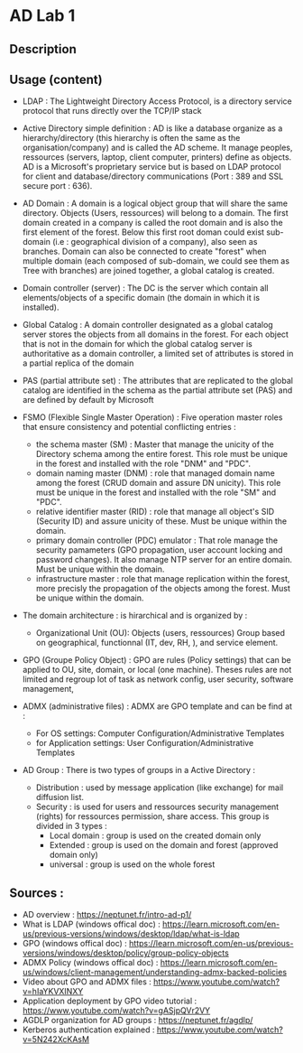 # AD Lab 1 

## Description 

## Usage (content)

- LDAP : The Lightweight Directory Access Protocol, is a directory service protocol that runs directly over the TCP/IP stack

- Active Directory simple definition : AD is like a database organize as a hierarchy/directory (this hierarchy is often the same as the organisation/company) and is called the AD scheme. It manage peoples, ressources (servers, laptop, client computer, printers) define as objects. AD is a Microsoft's proprietary service but is based on LDAP protocol for client and database/directory communications (Port : 389 and SSL secure port : 636).

- AD Domain : A domain is a logical object group that will share the same directory. Objects (Users, ressources) will belong to a domain. The first domain created in a company is called the root domain and is also the first element of the forest. Below this first root doman could exist sub-domain (i.e : geographical division of a company), also seen as branches. Domain can also be connected to create "forest" when multiple domain (each composed of sub-domain, we could see them as Tree with branches) are joined together, a global catalog is created.

- Domain controller (server) : The DC is the server which contain all elements/objects of a specific domain (the domain in which it is installed).

- Global Catalog : A domain controller designated as a global catalog server stores the objects from all domains in the forest. For each object that is not in the domain for which the global catalog server is authoritative as a domain controller, a limited set of attributes is stored in a partial replica of the domain

- PAS (partial attribute set) : The attributes that are replicated to the global catalog are identified in the schema as the partial attribute set (PAS) and are defined by default by Microsoft

- FSMO (Flexible Single Master Operation) : Five operation master roles that ensure consistency and potential conflicting entries :

    - the schema master (SM) : Master that manage the unicity of the Directory schema among the entire forest. This role must be unique in the forest and installed with the role "DNM" and "PDC".
    - domain naming master (DNM) : role that managed domain name among the forest (CRUD domain and assure DN unicity). This role must be unique in the forest and installed with the role "SM" and "PDC".
    - relative identifier master (RID) : role that manage all object's SID (Security ID) and assure unicity of these. Must be unique within the domain.
    - primary domain controller (PDC) emulator : That role manage the security pamameters (GPO propagation, user account locking and password changes). It also manage NTP server for an entire domain. Must be unique within the domain.
    - infrastructure master : role that manage replication within the forest, more precisly the propagation of the objects among the forest. Must be unique within the domain.


- The domain architecture : is hirarchical and is organized by :
    - Organizational Unit (OU): Objects (users, ressources) Group based on geographical, functionnal (IT, dev, RH, ), and service element.

- GPO (Groupe Policy Object) : GPO are rules (Policy settings) that can be applied to OU, site, domain, or local (one machine). Theses rules are not limited and regroup lot of task as network config, user security, software management, 

- ADMX (administrative files) : ADMX are GPO template and can be find at :
    - For OS settings: Computer Configuration/Administrative Templates
    - for Application settings: User Configuration/Administrative Templates

- AD Group : There is two types of groups in a Active Directory :
    - Distribution : used by message application (like exchange) for mail diffusion list.
    - Security : is used for users and ressources security management (rights) for ressources permission, share access. This group is divided in 3 types :
        - Local domain : group is used on the created domain only
        - Extended : group is used on the domain and forest (approved domain only)
        - universal : group is used on the whole forest

## Sources : 

- AD overview : https://neptunet.fr/intro-ad-p1/
- What is LDAP (windows offical doc) : https://learn.microsoft.com/en-us/previous-versions/windows/desktop/ldap/what-is-ldap
- GPO (windows offical doc) : https://learn.microsoft.com/en-us/previous-versions/windows/desktop/policy/group-policy-objects
- ADMX Policy (windows offical doc) : https://learn.microsoft.com/en-us/windows/client-management/understanding-admx-backed-policies
- Video about GPO and ADMX files : https://www.youtube.com/watch?v=hIaYKVXINXY
- Application deployment by GPO video tutorial : https://www.youtube.com/watch?v=gASjpQVr2VY
- AGDLP organization for AD groups : https://neptunet.fr/agdlp/
- Kerberos authentication explained : https://www.youtube.com/watch?v=5N242XcKAsM